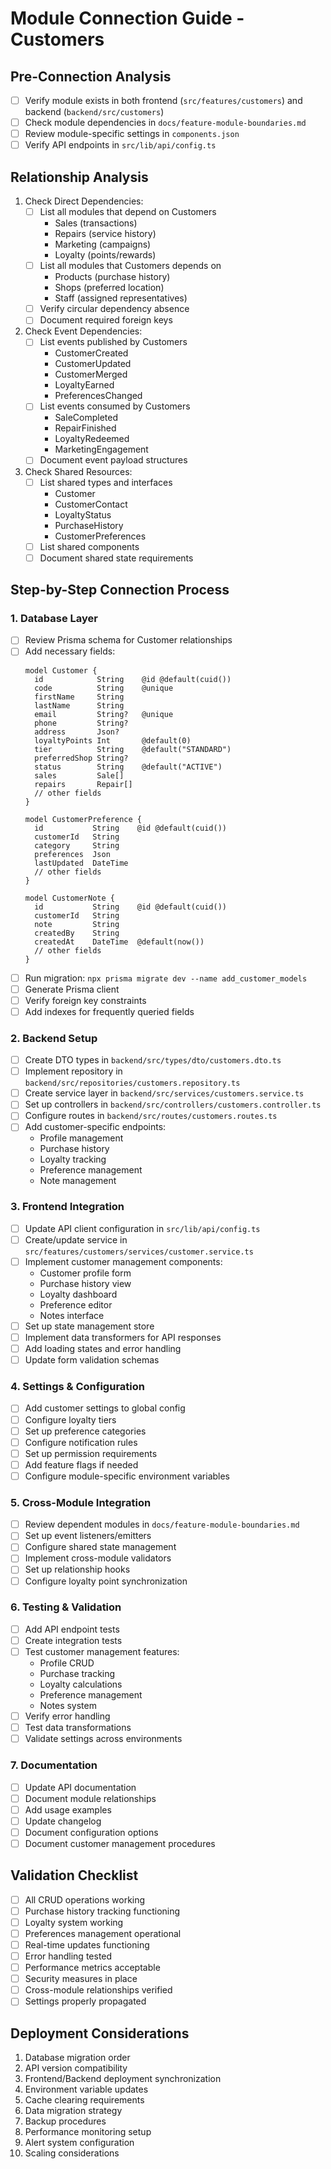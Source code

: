 # Module Connection Guide - Customers

## Pre-Connection Analysis
- [ ] Verify module exists in both frontend (`src/features/customers`) and backend (`backend/src/customers`)
- [ ] Check module dependencies in `docs/feature-module-boundaries.md`
- [ ] Review module-specific settings in `components.json`
- [ ] Verify API endpoints in `src/lib/api/config.ts`

## Relationship Analysis
1. Check Direct Dependencies:
   - [ ] List all modules that depend on Customers
     * Sales (transactions)
     * Repairs (service history)
     * Marketing (campaigns)
     * Loyalty (points/rewards)
   - [ ] List all modules that Customers depends on
     * Products (purchase history)
     * Shops (preferred location)
     * Staff (assigned representatives)
   - [ ] Verify circular dependency absence
   - [ ] Document required foreign keys

2. Check Event Dependencies:
   - [ ] List events published by Customers
     * CustomerCreated
     * CustomerUpdated
     * CustomerMerged
     * LoyaltyEarned
     * PreferencesChanged
   - [ ] List events consumed by Customers
     * SaleCompleted
     * RepairFinished
     * LoyaltyRedeemed
     * MarketingEngagement
   - [ ] Document event payload structures

3. Check Shared Resources:
   - [ ] List shared types and interfaces
     * Customer
     * CustomerContact
     * LoyaltyStatus
     * PurchaseHistory
     * CustomerPreferences
   - [ ] List shared components
   - [ ] Document shared state requirements

## Step-by-Step Connection Process

### 1. Database Layer
- [ ] Review Prisma schema for Customer relationships
- [ ] Add necessary fields:
  ```prisma
  model Customer {
    id            String    @id @default(cuid())
    code          String    @unique
    firstName     String
    lastName      String
    email         String?   @unique
    phone         String?
    address       Json?
    loyaltyPoints Int       @default(0)
    tier          String    @default("STANDARD")
    preferredShop String?
    status        String    @default("ACTIVE")
    sales         Sale[]
    repairs       Repair[]
    // other fields
  }

  model CustomerPreference {
    id           String    @id @default(cuid())
    customerId   String
    category     String
    preferences  Json
    lastUpdated  DateTime
    // other fields
  }

  model CustomerNote {
    id           String    @id @default(cuid())
    customerId   String
    note         String
    createdBy    String
    createdAt    DateTime  @default(now())
    // other fields
  }
  ```
- [ ] Run migration: `npx prisma migrate dev --name add_customer_models`
- [ ] Generate Prisma client
- [ ] Verify foreign key constraints
- [ ] Add indexes for frequently queried fields

### 2. Backend Setup
- [ ] Create DTO types in `backend/src/types/dto/customers.dto.ts`
- [ ] Implement repository in `backend/src/repositories/customers.repository.ts`
- [ ] Create service layer in `backend/src/services/customers.service.ts`
- [ ] Set up controllers in `backend/src/controllers/customers.controller.ts`
- [ ] Configure routes in `backend/src/routes/customers.routes.ts`
- [ ] Add customer-specific endpoints:
  - Profile management
  - Purchase history
  - Loyalty tracking
  - Preference management
  - Note management

### 3. Frontend Integration
- [ ] Update API client configuration in `src/lib/api/config.ts`
- [ ] Create/update service in `src/features/customers/services/customer.service.ts`
- [ ] Implement customer management components:
  - Customer profile form
  - Purchase history view
  - Loyalty dashboard
  - Preference editor
  - Notes interface
- [ ] Set up state management store
- [ ] Implement data transformers for API responses
- [ ] Add loading states and error handling
- [ ] Update form validation schemas

### 4. Settings & Configuration
- [ ] Add customer settings to global config
- [ ] Configure loyalty tiers
- [ ] Set up preference categories
- [ ] Configure notification rules
- [ ] Set up permission requirements
- [ ] Add feature flags if needed
- [ ] Configure module-specific environment variables

### 5. Cross-Module Integration
- [ ] Review dependent modules in `docs/feature-module-boundaries.md`
- [ ] Set up event listeners/emitters
- [ ] Configure shared state management
- [ ] Implement cross-module validators
- [ ] Set up relationship hooks
- [ ] Configure loyalty point synchronization

### 6. Testing & Validation
- [ ] Add API endpoint tests
- [ ] Create integration tests
- [ ] Test customer management features:
  - Profile CRUD
  - Purchase tracking
  - Loyalty calculations
  - Preference management
  - Notes system
- [ ] Verify error handling
- [ ] Test data transformations
- [ ] Validate settings across environments

### 7. Documentation
- [ ] Update API documentation
- [ ] Document module relationships
- [ ] Add usage examples
- [ ] Update changelog
- [ ] Document configuration options
- [ ] Document customer management procedures

## Validation Checklist
- [ ] All CRUD operations working
- [ ] Purchase history tracking functioning
- [ ] Loyalty system working
- [ ] Preferences management operational
- [ ] Real-time updates functioning
- [ ] Error handling tested
- [ ] Performance metrics acceptable
- [ ] Security measures in place
- [ ] Cross-module relationships verified
- [ ] Settings properly propagated

## Deployment Considerations
1. Database migration order
2. API version compatibility
3. Frontend/Backend deployment synchronization
4. Environment variable updates
5. Cache clearing requirements
6. Data migration strategy
7. Backup procedures
8. Performance monitoring setup
9. Alert system configuration
10. Scaling considerations
